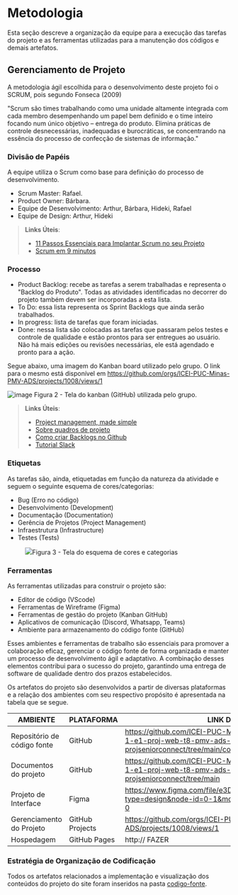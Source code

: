
# Metodologia

Esta seção descreve a organização da equipe para a execução das tarefas do projeto e as ferramentas utilizadas para a manutenção dos códigos e demais artefatos.


## Gerenciamento de Projeto
A metodologia ágil escolhida para o desenvolvimento deste projeto foi o SCRUM, pois segundo Fonseca (2009) 

"Scrum são times trabalhando como uma unidade altamente integrada com cada membro desempenhando um papel bem definido e o time inteiro focando num único objetivo – entrega do produto. Elimina práticas de controle desnecessárias, inadequadas e burocráticas, se concentrando na essência do processo de confecção de sistemas de informação."

### Divisão de Papéis

A equipe utiliza o Scrum como base para definição do processo de desenvolvimento.
- Scrum Master: Rafael.
- Product Owner: Bárbara.
- Equipe de Desenvolvimento: Arthur, Bárbara, Hideki, Rafael
- Equipe de Design: Arthur, Hideki

> **Links Úteis**:
> - [11 Passos Essenciais para Implantar Scrum no seu 
> Projeto](https://mindmaster.com.br/scrum-11-passos/)
> - [Scrum em 9 minutos](https://www.youtube.com/watch?v=XfvQWnRgxG0)

### Processo

- Product Backlog: recebe as tarefas a serem trabalhadas e representa o "Backlog do Produto". Todas as atividades identificadas no decorrer do projeto também devem ser incorporadas a esta lista. 
- To Do: essa lista representa os Sprint Backlogs que ainda serão trabalhados.
- In progress: lista de tarefas que foram iniciadas.
- Done: nessa lista são colocadas as tarefas que passaram pelos testes e controle de qualidade e estão prontos para ser entregues ao usuário. Não há mais edições ou revisões necessárias, ele está agendado e pronto para a ação.

Segue abaixo, uma imagem do Kanban board utilizado pelo grupo. O link para o mesmo está disponível em https://github.com/orgs/ICEI-PUC-Minas-PMV-ADS/projects/1008/views/1

![image](https://github.com/ICEI-PUC-Minas-PMV-ADS/pmv-ads-2024-1-e1-proj-web-t8-pmv-ads-2024-1-e1-projseniorconnect/assets/105830948/39456512-2f52-443a-866c-3050a58b0826)
Figura 2 - Tela do kanban (GitHub) utilizada pelo grupo.


> **Links Úteis**:
> - [Project management, made simple](https://github.com/features/project-management/)
> - [Sobre quadros de projeto](https://docs.github.com/pt/github/managing-your-work-on-github/about-project-boards)
> - [Como criar Backlogs no Github](https://www.youtube.com/watch?v=RXEy6CFu9Hk)
> - [Tutorial Slack](https://slack.com/intl/en-br/)


### Etiquetas
<p>As tarefas são, ainda, etiquetadas em função da natureza da atividade e seguem o seguinte esquema de cores/categorias:</p>

<ul>
  <li>Bug (Erro no código)</li>
  <li>Desenvolvimento (Development)</li>
  <li>Documentação (Documentation)</li>
  <li>Gerência de Projetos (Project Management)</li>
  <li>Infraestrutura (Infrastructure)</li>
  <li>Testes (Tests)</li>
</ul>

<figure> 
  <img src="https://user-images.githubusercontent.com/100447878/164068979-9eed46e1-9b44-461e-ab88-c2388e6767a1.png"
    <figcaption>Figura 3 - Tela do esquema de cores e categorias</figcaption>
</figure> 
  
### Ferramentas

As ferramentas utilizadas para construir o projeto são:
- Editor de código (VScode)
- Ferramentas de Wireframe (Figma)
- Ferramentas de gestão do projeto (Kanban GitHub)
- Aplicativos de comunicação (Discord, Whatsapp, Teams)
- Ambiente para armazenamento do código fonte (GitHub)

Esses ambientes e ferramentas de trabalho são essenciais para promover a colaboração eficaz, gerenciar o código fonte de forma organizada e manter um processo de desenvolvimento ágil e adaptativo. A combinação desses elementos contribui para o sucesso do projeto, garantindo uma entrega de software de qualidade dentro dos prazos estabelecidos.

Os artefatos do projeto são desenvolvidos a partir de diversas plataformas e a relação dos ambientes com seu respectivo propósito é apresentada na tabela que se segue.

| AMBIENTE                            | PLATAFORMA                         | LINK DE ACESSO                         |
|-------------------------------------|------------------------------------|----------------------------------------|
| Repositório de código fonte         | GitHub                             | https://github.com/ICEI-PUC-Minas-PMV-ADS/pmv-ads-2024-1-e1-proj-web-t8-pmv-ads-2024-1-e1-projseniorconnect/tree/main/codigo-fonte    |
| Documentos do projeto               | GitHub                             | https://github.com/ICEI-PUC-Minas-PMV-ADS/pmv-ads-2024-1-e1-proj-web-t8-pmv-ads-2024-1-e1-projseniorconnect/tree/main    |
| Projeto de Interface                | Figma                              | https://www.figma.com/file/e3D7B397dQsHlPZ45EghrW/Untitled?type=design&node-id=0-1&mode=design&t=1rlVuFqhlZQVoojq-0      |
| Gerenciamento do Projeto            | GitHub Projects                    | https://github.com/orgs/ICEI-PUC-Minas-PMV-ADS/projects/1008/views/1                    |
| Hospedagem                          | GitHub Pages                       | http:// FAZER                           |


### Estratégia de Organização de Codificação 

Todos os artefatos relacionados a implementação e visualização dos conteúdos do projeto do site foram inseridos na pasta [codigo-fonte](http://https://github.com/ICEI-PUC-Minas-PMV-ADS/WebApplicationProject-Template-v2/tree/main/codigo-fonte).
